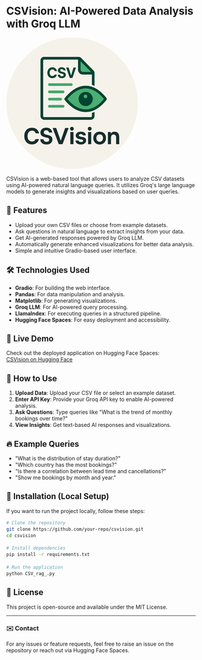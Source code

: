 # CSVision: AI-Powered Data Analysis with Groq LLM

<img src="https://github.com/SHASWATSINGH3101/CSVision/blob/main/logo.png" alt="Devecho" width="350" style="border-radius: 50%;">


CSVision is a web-based tool that allows users to analyze CSV datasets using AI-powered natural language queries. It utilizes Groq's large language models to generate insights and visualizations based on user queries.

## 🚀 Features
- Upload your own CSV files or choose from example datasets.
- Ask questions in natural language to extract insights from your data.
- Get AI-generated responses powered by Groq LLM.
- Automatically generate enhanced visualizations for better data analysis.
- Simple and intuitive Gradio-based user interface.

## 🛠️ Technologies Used
- **Gradio**: For building the web interface.
- **Pandas**: For data manipulation and analysis.
- **Matplotlib**: For generating visualizations.
- **Groq LLM**: For AI-powered query processing.
- **LlamaIndex**: For executing queries in a structured pipeline.
- **Hugging Face Spaces**: For easy deployment and accessibility.

## 🔗 Live Demo
Check out the deployed application on Hugging Face Spaces:  
[CSVision on Hugging Face](https://huggingface.co/spaces/SHASWATSINGH3101/CSVision)

## 📌 How to Use
1. **Upload Data**: Upload your CSV file or select an example dataset.
2. **Enter API Key**: Provide your Groq API key to enable AI-powered analysis.
3. **Ask Questions**: Type queries like "What is the trend of monthly bookings over time?"
4. **View Insights**: Get text-based AI responses and visualizations.

## 🔥 Example Queries
- "What is the distribution of stay duration?"
- "Which country has the most bookings?"
- "Is there a correlation between lead time and cancellations?"
- "Show me bookings by month and year."

## 📌 Installation (Local Setup)
If you want to run the project locally, follow these steps:

```bash
# Clone the repository
git clone https://github.com/your-repo/csvision.git
cd csvision

# Install dependencies
pip install -r requirements.txt

# Run the application
python CSV_rag_.py
```

## 📝 License
This project is open-source and available under the MIT License.

---

### ✉️ Contact
For any issues or feature requests, feel free to raise an issue on the repository or reach out via Hugging Face Spaces.
